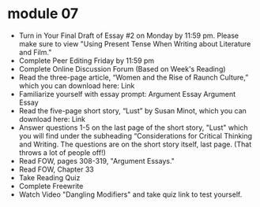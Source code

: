 # module 07

- Turn in Your Final Draft of Essay #2 on Monday by 11:59 pm.
	Please make sure to view "Using Present Tense When Writing about Literature
	and Film."
- Complete Peer Editing Friday by 11:59 pm
- Complete Online Discussion Forum (Based on Week's Reading)
- Read the three-page article, “Women and the Rise of Raunch Culture,” which you
	can download here: Link
- Familiarize yourself with essay prompt: Argument Essay Argument Essay
- Read the five-page short story, “Lust” by Susan Minot, which you can download
	here: Link
- Answer questions 1-5 on the last page of the short story, "Lust" which you
	will find under the subheading “Considerations for Critical Thinking and
	Writing. The questions are on the short story itself, last page.
	(That throws a lot of people off!)
- Read FOW, pages 308-319, "Argument Essays."
- Read FOW, Chapter 33
- Take Reading Quiz
- Complete Freewrite
- Watch Video "Dangling Modifiers" and take quiz link to test yourself.

